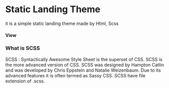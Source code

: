 # Static Landing Theme 

it is a simple static landing theme made by Html, Scss

#### View []()

### What is SCSS
SCSS : Syntactically Awesome Style Sheet is the superset of CSS. SCSS is the more advanced version of CSS. SCSS was designed by Hampton Catlin and was developed by Chris Eppstein and Natalie Weizenbaum. Due to its advanced features it is often termed as Sassy CSS. SCSS have file extension of .scss.

<img src="https://sass-lang.com/assets/img/logos/logo-b6e1ef6e.svg" alt="">